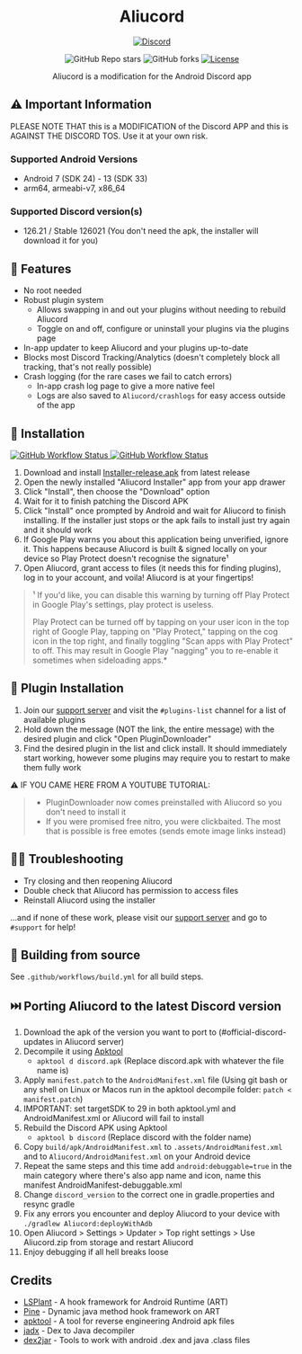 <h1 align="center">Aliucord</h1>
<p align="center">
  <a href="https://discord.gg/EsNDvBaHVU">
    <img alt="Discord" src="https://img.shields.io/discord/811255666990907402?color=%2300C853&label=Support%20Server&logo=discord&logoColor=%2300C853&style=for-the-badge">
  </a>
</p>
<p align="center">
  <img alt="GitHub Repo stars" src="https://img.shields.io/github/stars/Aliucord/Aliucord?color=181717&logo=github&style=for-the-badge">
  <img alt="GitHub forks" src="https://img.shields.io/github/forks/Aliucord/Aliucord?color=181717&logo=github&style=for-the-badge">
  <a href="https://github.com/Aliucord/Aliucord/blob/main/LICENSE">
    <img alt="License" src="https://img.shields.io/badge/LICENSE-OSL--3.0-0099E5?style=for-the-badge">
  </a>
</p>

<p align="center">
Aliucord is a modification for the Android Discord app
</p>

## ⚠️ Important Information
PLEASE NOTE THAT this is a MODIFICATION of the Discord APP and this is AGAINST THE DISCORD TOS. Use it at your own risk. 

### Supported Android Versions

- Android 7 (SDK 24) - 13 (SDK 33)
- arm64, armeabi-v7, x86_64

### Supported Discord version(s)

- 126.21 / Stable 126021 (You don't need the apk, the installer will download it for you)

## 🎨 Features

- No root needed
- Robust plugin system
    - Allows swapping in and out your plugins without needing to rebuild Aliucord
    - Toggle on and off, configure or uninstall your plugins via the plugins page
- In-app updater to keep Aliucord and your plugins up-to-date
- Blocks most Discord Tracking/Analytics (doesn't completely block all tracking, that's not really possible)
- Crash logging (for the rare cases we fail to catch errors)
    - In-app crash log page to give a more native feel
    - Logs are also saved to `Aliucord/crashlogs` for easy access outside of the app

## 📲 Installation

<a href="https://github.com/Aliucord/Aliucord/actions/workflows/build-installer.yml">
  <img alt="GitHub Workflow Status" src="https://img.shields.io/github/workflow/status/Aliucord/Aliucord/Build%20Installer?label=Installer%20Build&logo=githubactions&logoColor=white&style=flat-square">
</a>
<a href="https://github.com/Aliucord/Aliucord/actions/workflows/build.yml">
  <img alt="GitHub Workflow Status" src="https://img.shields.io/github/workflow/status/Aliucord/Aliucord/Build?label=App%20Build&logo=githubactions&logoColor=white&style=flat-square">
</a>

1. Download and install [Installer-release.apk](https://github.com/Aliucord/Aliucord/releases/latest/download/Installer-release.apk) from latest
   release
2. Open the newly installed "Aliucord Installer" app from your app drawer
3. Click "Install", then choose the "Download" option
4. Wait for it to finish patching the Discord APK
5. Click "Install" once prompted by Android and wait for Aliucord to finish installing. If the installer just stops or the apk fails to install just
   try again and it should work
6. If Google Play warns you about this application being unverified, ignore it. This happens because Aliucord is built & signed locally on your device
   so Play Protect doesn't recognise the signature¹
7. Open Aliucord, grant access to files (it needs this for finding plugins), log in to your account, and voila! Aliucord is at your fingertips!

> ¹ If you'd like, you can disable this warning by turning off Play Protect in Google Play's settings, play protect is useless.
>
> Play Protect can be turned off by tapping on your user icon in the top right of Google Play, tapping on "Play Protect," tapping on the cog icon in the top right, and finally toggling "Scan apps with Play Protect" to off. This may result in Google Play "nagging" you to re-enable it sometimes when sideloading apps.\*

## 🔌 Plugin Installation

1. Join our [support server](https://discord.gg/EsNDvBaHVU) and visit the `#plugins-list` channel for a list of available plugins
2. Hold down the message (NOT the link, the entire message) with the desired plugin and click "Open PluginDownloader"
3. Find the desired plugin in the list and click install. It should immediately start working, however some plugins may require you to restart to make
   them fully work

⚠️ IF YOU CAME HERE FROM A YOUTUBE TUTORIAL:

> - PluginDownloader now comes preinstalled with Aliucord so you don't need to install it
> - If you were promised free nitro, you were clickbaited. The most that is possible is free emotes (sends emote image links instead)

## 🚬🐛 Troubleshooting

- Try closing and then reopening Aliucord
- Double check that Aliucord has permission to access files
- Reinstall Aliucord using the installer

...and if none of these work, please visit our [support server](https://discord.gg/EsNDvBaHVU) and go to `#support` for help!

## 🧱 Building from source

See `.github/workflows/build.yml` for all build steps.

## ⏭️ Porting Aliucord to the latest Discord version

1. Download the apk of the version you want to port to (#official-discord-updates in Aliucord server)
2. Decompile it using [Apktool](https://github.com/iBotPeaches/Apktool)
    - `apktool d discord.apk` (Replace discord.apk with whatever the file name is)
3. Apply `manifest.patch` to the `AndroidManifest.xml` file (Using git bash or any shell on Linux or Macos run in the apktool decompile
   folder: `patch < manifest.patch`)
4. IMPORTANT: set targetSDK to 29 in both apktool.yml and AndroidManifest.xml or Aliucord will fail to install
5. Rebuild the Discord APK using Apktool
    - `apktool b discord` (Replace discord with the folder name)
6. Copy `build/apk/AndroidManifest.xml` to `.assets/AndroidManifest.xml` and to `Aliucord/AndroidManifest.xml` on your Android device
7. Repeat the same steps and this time add `android:debuggable=true` in the main category where there's also app name and icon, name this manifest
   AndroidManifest-debuggable.xml
8. Change `discord_version` to the correct one in gradle.properties and resync gradle
9. Fix any errors you encounter and deploy Aliucord to your device with `./gradlew Aliucord:deployWithAdb`
10. Open Aliucord > Settings > Updater > Top right settings > Use Aliucord.zip from storage and restart Aliucord
11. Enjoy debugging if all hell breaks loose

## Credits

- [LSPlant](https://github.com/LSPosed/LSPlant) - A hook framework for Android Runtime (ART)
- [Pine](https://github.com/canyie/pine) - Dynamic java method hook framework on ART
- [apktool](https://ibotpeaches.github.io/Apktool/) - A tool for reverse engineering Android apk files
- [jadx](https://github.com/skylot/jadx) - Dex to Java decompiler
- [dex2jar](https://github.com/pxb1988/dex2jar) - Tools to work with android .dex and java .class files
